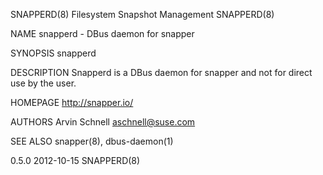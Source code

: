 SNAPPERD(8)                                                                             Filesystem Snapshot Management                                                                            SNAPPERD(8)



NAME
       snapperd - DBus daemon for snapper

SYNOPSIS
       snapperd

DESCRIPTION
       Snapperd is a DBus daemon for snapper and not for direct use by the user.

HOMEPAGE
       http://snapper.io/

AUTHORS
       Arvin Schnell <aschnell@suse.com>

SEE ALSO
       snapper(8), dbus-daemon(1)



0.5.0                                                                                             2012-10-15                                                                                      SNAPPERD(8)
